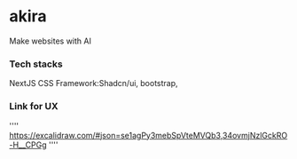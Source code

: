# akira

Make websites with AI

### Tech stacks

NextJS
CSS Framework:Shadcn/ui, bootstrap,

### Link for UX

''''
https://excalidraw.com/#json=se1agPy3mebSpVteMVQb3,34ovmjNzlGckRO-H__CPGg
''''
